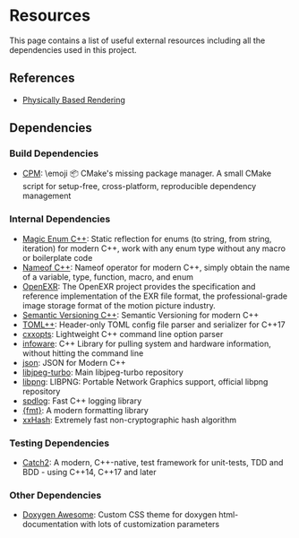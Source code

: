 # Resources

This page contains a list of useful external resources including all the
dependencies used in this project.

## References

- [Physically Based Rendering](https://www.pbrt.org/)

## Dependencies

### Build Dependencies

- [CPM](https://github.com/cpm-cmake/CPM.cmake): \emoji :package: CMake's missing
  package manager. A small CMake script for setup-free, cross-platform,
  reproducible dependency management

### Internal Dependencies

- [Magic Enum C++](https://github.com/Neargye/magic_enum): Static reflection
  for enums (to string, from string, iteration) for modern C++, work with any
  enum type without any macro or boilerplate code
- [Nameof C++](https://github.com/Neargye/nameof): Nameof operator for modern
  C++, simply obtain the name of a variable, type, function, macro, and enum
- [OpenEXR](https://github.com/AcademySoftwareFoundation/openexr): The OpenEXR
  project provides the specification and reference implementation of the EXR
  file format, the professional-grade image storage format of the motion
  picture industry.
- [Semantic Versioning C++](https://github.com/Neargye/semver): Semantic
  Versioning for modern C++
- [TOML++](https://github.com/marzer/tomlplusplus/): Header-only TOML config
  file parser and serializer for C++17
- [cxxopts](https://github.com/jarro2783/cxxopts): Lightweight C++ command line
  option parser
- [infoware](https://github.com/ThePhD/infoware): C++ Library for pulling
  system and hardware information, without hitting the command line
- [json](https://github.com/nlohmann/json): JSON for Modern C++
- [libjpeg-turbo](https://github.com/libjpeg-turbo/libjpeg-turbo): Main
  libjpeg-turbo repository
- [libpng](https://github.com/glennrp/libpng): LIBPNG: Portable Network
  Graphics support, official libpng repository
- [spdlog](https://github.com/gabime/spdlog): Fast C++ logging library
- [{fmt}](https://github.com/fmtlib/fmt): A modern formatting library
- [xxHash](https://github.com/Cyan4973/xxHash): Extremely fast
  non-cryptographic hash algorithm 

### Testing Dependencies

- [Catch2](https://github.com/catchorg/Catch2): A modern, C++-native, test
  framework for unit-tests, TDD and BDD - using C++14, C++17 and later

### Other Dependencies

- [Doxygen Awesome](https://github.com/jothepro/doxygen-awesome-css): Custom
  CSS theme for doxygen html-documentation with lots of customization
  parameters
